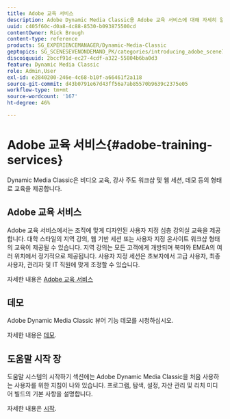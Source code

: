 ```yaml
---
title: Adobe 교육 서비스
description: Adobe Dynamic Media Classic용 Adobe 교육 서비스에 대해 자세히 알아보십시오.
uuid: c405f60c-d0a8-4c88-8530-b093875500cd
contentOwner: Rick Brough
content-type: reference
products: SG_EXPERIENCEMANAGER/Dynamic-Media-Classic
geptopics: SG_SCENESEVENONDEMAND_PK/categories/introducing_adobe_scene7
discoiquuid: 2bccf91d-ec27-4cdf-a322-55804b6ba0d3
feature: Dynamic Media Classic
role: Admin,User
exl-id: e2840200-246e-4c68-b10f-a66461f2a118
source-git-commit: d43b0791e67d43ff56a7ab85570b9639c2375e05
workflow-type: tm+mt
source-wordcount: '167'
ht-degree: 46%

---
```


# Adobe 교육 서비스{#adobe-training-services}

Dynamic Media Classic은 비디오 교육, 강사 주도 워크샵 및 웹 세션, 데모 등의 형태로 교육을 제공합니다.

## Adobe 교육 서비스

Adobe 교육 서비스에서는 조직에 맞게 디자인된 사용자 지정 심층 강의실 교육을 제공합니다. 대학 스타일의 지역 강의, 웹 기반 세션 또는 사용자 지정 온사이트 워크샵 형태의 교육이 제공될 수 있습니다. 지역 강의는 모든 고객에게 개방되며 북미와 EMEA의 여러 위치에서 정기적으로 제공됩니다. 사용자 지정 세션은 초보자에서 고급 사용자, 최종 사용자, 관리자 및 IT 직원에 맞게 조정할 수 있습니다.

자세한 내용은 [Adobe 교육 서비스](https://learning.adobe.com/)

## 데모

Adobe Dynamic Media Classic 뷰어 기능 데모를 시청하십시오.

자세한 내용은 [데모](https://landing.adobe.com/en/na/dynamic-media/ctir-2755/live-demos.html).

## 도움말 시작 장

도움말 시스템의 시작하기 섹션에는 Adobe Dynamic Media Classic을 처음 사용하는 사용자를 위한 지침이 나와 있습니다. 프로그램, 탐색, 설정, 자산 관리 및 리치 미디어 빌드의 기본 사항을 설명합니다.

자세한 내용은 [시작](dmc-platform-overview.md).
